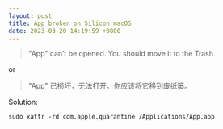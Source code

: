 ```yaml
---
layout: post
title: App broken on Silicon macOS
date: 2023-03-20 14:19:59 +0800
---
```


> "App" can’t be opened. You should move it to the Trash

or

> "App" 已损坏，无法打开。你应该将它移到废纸篓。

Solution:

`sudo xattr -rd com.apple.quarantine /Applications/App.app`
